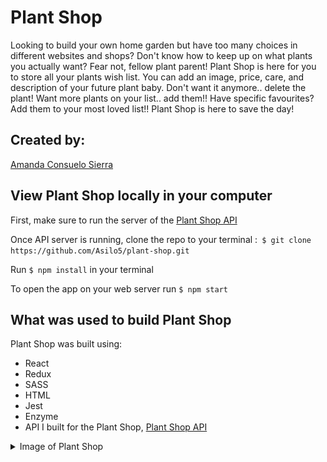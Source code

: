 # Plant Shop

Looking to build your own home garden but have too many choices in different websites and shops? Don't know how to keep up on what plants you actually want? Fear not, fellow plant parent! Plant Shop is here for you to store all your plants wish list. You can add an image, price, care, and description of your future plant baby. Don't want it anymore.. delete the plant! Want more plants on your list.. add them!! Have specific favourites? Add them to your most loved list!! Plant Shop is here to save the day!

## Created by:
[Amanda Consuelo Sierra](https://github.com/Asilo5)

## View Plant Shop locally in your computer

First, make sure to run the server of the [Plant Shop API](https://github.com/Asilo5/plant-shop-api) 

Once API server is running, clone the repo to your terminal :``` $ git clone https://github.com/Asilo5/plant-shop.git```

Run ``` $ npm install ``` in your terminal

To open the app on your web server run ``` $ npm start ```

## What was used to build Plant Shop

Plant Shop was built using:
  - React
  - Redux
  - SASS
  - HTML
  - Jest
  - Enzyme
  - API I built for the Plant Shop, [Plant Shop API](https://github.com/Asilo5/plant-shop-api)
  
<details>
  <summary> Image of Plant Shop </summary>

![Start Page](https://github.com/Asilo5/plant-shop/blob/master/Screenshot%202020-01-13%20at%2011.05.17.png)
![Selected Plant Page](https://github.com/Asilo5/plant-shop/blob/master/Screenshot%202020-01-13%20at%2011.05.40.png)

</details>

